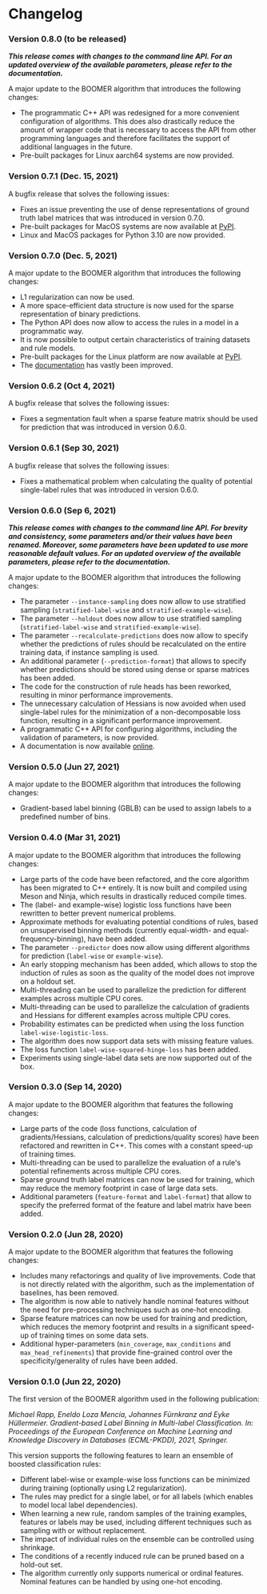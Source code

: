 # Changelog

### Version 0.8.0 (to be released)

***This release comes with changes to the command line API. For an updated overview of the available parameters, please refer to the documentation.***

A major update to the BOOMER algorithm that introduces the following changes:

* The programmatic C++ API was redesigned for a more convenient configuration of algorithms. This does also drastically reduce the amount of wrapper code that is necessary to access the API from other programming languages and therefore facilitates the support of additional languages in the future.   
* Pre-built packages for Linux aarch64 systems are now provided.

### Version 0.7.1 (Dec. 15, 2021)

A bugfix release that solves the following issues:

* Fixes an issue preventing the use of dense representations of ground truth label matrices that was introduced in version 0.7.0.
* Pre-built packages for MacOS systems are now available at [PyPI](https://pypi.org/project/mlrl-boomer/).
* Linux and MacOS packages for Python 3.10 are now provided.

### Version 0.7.0 (Dec. 5, 2021)

A major update to the BOOMER algorithm that introduces the following changes:

* L1 regularization can now be used.
* A more space-efficient data structure is now used for the sparse representation of binary predictions.
* The Python API does now allow to access the rules in a model in a programmatic way.
* It is now possible to output certain characteristics of training datasets and rule models.
* Pre-built packages for the Linux platform are now available at [PyPI](https://pypi.org/project/mlrl-boomer/).
* The [documentation](https://mlrl-boomer.readthedocs.io) has vastly been improved.

### Version 0.6.2 (Oct 4, 2021)

A bugfix release that solves the following issues:

* Fixes a segmentation fault when a sparse feature matrix should be used for prediction that was introduced in version 0.6.0.

### Version 0.6.1 (Sep 30, 2021)

A bugfix release that solves the following issues:

* Fixes a mathematical problem when calculating the quality of potential single-label rules that was introduced in version 0.6.0.

### Version 0.6.0 (Sep 6, 2021)

***This release comes with changes to the command line API. For brevity and consistency, some parameters and/or their values have been renamed. Moreover, some parameters have been updated to use more reasonable default values. For an updated overview of the available parameters, please refer to the documentation.***

A major update to the BOOMER algorithm that introduces the following changes:

* The parameter `--instance-sampling` does now allow to use stratified sampling (`stratified-label-wise` and `stratified-example-wise`).
* The parameter `--holdout` does now allow to use stratified sampling (`stratified-label-wise` and `stratified-example-wise`).
* The parameter `--recalculate-predictions` does now allow to specify whether the predictions of rules should be recalculated on the entire training data, if instance sampling is used.
* An additional parameter (`--prediction-format`) that allows to specify whether predictions should be stored using dense or sparse matrices has been added. 
* The code for the construction of rule heads has been reworked, resulting in minor performance improvements.
* The unnecessary calculation of Hessians is now avoided when used single-label rules for the minimization of a non-decomposable loss function, resulting in a significant performance improvement.
* A programmatic C++ API for configuring algorithms, including the validation of parameters, is now provided.
* A documentation is now available [online](https://mlrl-boomer.readthedocs.io).

### Version 0.5.0 (Jun 27, 2021)

A major update to the BOOMER algorithm that introduces the following changes:

* Gradient-based label binning (GBLB) can be used to assign labels to a predefined number of bins.

### Version 0.4.0 (Mar 31, 2021)

A major update to the BOOMER algorithm that introduces the following changes:

* Large parts of the code have been refactored, and the core algorithm has been migrated to C++ entirely. It is now built and compiled using Meson and Ninja, which results in drastically reduced compile times.
* The (label- and example-wise) logistic loss functions have been rewritten to better prevent numerical problems.
* Approximate methods for evaluating potential conditions of rules, based on unsupervised binning methods (currently equal-width- and equal-frequency-binning), have been added.
* The parameter `--predictor` does now allow using different algorithms for prediction (`label-wise` or `example-wise`).
* An early stopping mechanism has been added, which allows to stop the induction of rules as soon as the quality of the model does not improve on a holdout set.    
* Multi-threading can be used to parallelize the prediction for different examples across multiple CPU cores.
* Multi-threading can be used to parallelize the calculation of gradients and Hessians for different examples across multiple CPU cores.
* Probability estimates can be predicted when using the loss function `label-wise-logistic-loss`.
* The algorithm does now support data sets with missing feature values.
* The loss function `label-wise-squared-hinge-loss` has been added. 
* Experiments using single-label data sets are now supported out of the box.

### Version 0.3.0 (Sep 14, 2020)

A major update to the BOOMER algorithm that features the following changes:

* Large parts of the code (loss functions, calculation of gradients/Hessians, calculation of predictions/quality scores) have been refactored and rewritten in C++. This comes with a constant speed-up of training times.
* Multi-threading can be used to parallelize the evaluation of a rule's potential refinements across multiple CPU cores.
* Sparse ground truth label matrices can now be used for training, which may reduce the memory footprint in case of large data sets.
* Additional parameters (`feature-format` and `label-format`) that allow to specify the preferred format of the feature and label matrix have been added.

### Version 0.2.0 (Jun 28, 2020)

A major update to the BOOMER algorithm that features the following changes:

* Includes many refactorings and quality of live improvements. Code that is not directly related with the algorithm, such as the implementation of baselines, has been removed.
* The algorithm is now able to natively handle nominal features without the need for pre-processing techniques such as one-hot encoding.
* Sparse feature matrices can now be used for training and prediction, which reduces the memory footprint and results in a significant speed-up of training times on some data sets.
* Additional hyper-parameters (`min_coverage`, `max_conditions` and `max_head_refinements`) that provide fine-grained control over the specificity/generality of rules have been added.

### Version 0.1.0 (Jun 22, 2020)

The first version of the BOOMER algorithm used in the following publication:

*Michael Rapp, Eneldo Loza Mencía, Johannes Fürnkranz and Eyke Hüllermeier. Gradient-based Label Binning in Multi-label Classification. In: Proceedings of the European Conference on Machine Learning and Knowledge Discovery in Databases (ECML-PKDD), 2021, Springer.*

This version supports the following features to learn an ensemble of boosted classification rules:

* Different label-wise or example-wise loss functions can be minimized during training (optionally using L2 regularization).
* The rules may predict for a single label, or for all labels (which enables to model local label dependencies).
* When learning a new rule, random samples of the training examples, features or labels may be used, including different techniques such as sampling with or without replacement.
* The impact of individual rules on the ensemble can be controlled using shrinkage.
* The conditions of a recently induced rule can be pruned based on a hold-out set.
* The algorithm currently only supports numerical or ordinal features. Nominal features can be handled by using one-hot encoding.
